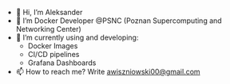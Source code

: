 - 👋 Hi, I’m Aleksander
- 👀 I’m Docker Developer @PSNC (Poznan Supercomputing and Networking Center)
- 🌱 I’m currently using and developing:
    - Docker Images
    - CI/CD pipelines
    - Grafana Dashboards
- 📫 How to reach me? Write awiszniowski00@gmail.com


<!---
Mrsenior12/Mrsenior12 is a ✨ special ✨ repository because its `README.md` (this file) appears on your GitHub profile.
You can click the Preview link to take a look at your changes.
--->
